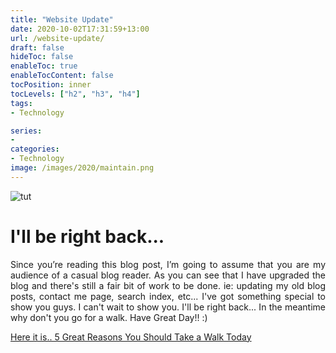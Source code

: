 ```yaml
---
title: "Website Update"
date: 2020-10-02T17:31:59+13:00
url: /website-update/
draft: false
hideToc: false
enableToc: true
enableTocContent: false
tocPosition: inner
tocLevels: ["h2", "h3", "h4"]
tags:
- Technology

series:
- 
categories:
- Technology
image: /images/2020/maintain.png
---
```

![tut](/images/2020/maintain.png)

# I'll be right back...
<p style='text-align: justify;'>
Since you’re reading this blog post, I’m going to assume that you are my audience of a casual blog reader. As you can see that I have upgraded the blog and there's still a fair bit of work to be done. ie: updating my old blog posts, contact me page, search index, etc... I've got something special to show you guys. I can't wait to show you. I'll be right back... In the meantime why don't you go for a walk. Have Great Day!! :) </p>

 <a href="[url](https://health.clevelandclinic.org/5-great-reasons-you-should-take-a-walk-today/)">Here it is.. 5 Great Reasons You Should Take a Walk Today</a>